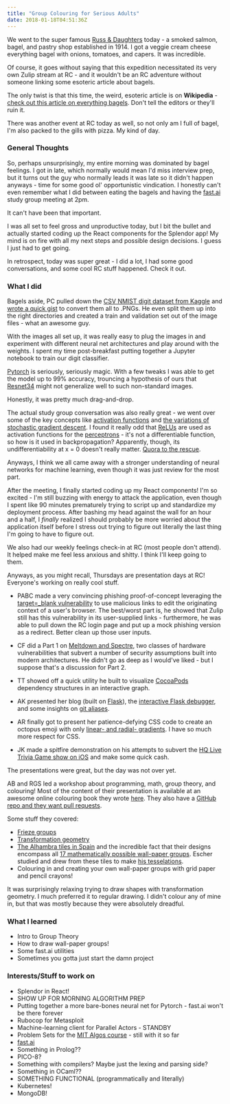 ```yaml
---
title: "Group Colouring for Serious Adults"
date: 2018-01-18T04:51:36Z
---
```

We went to the super famous [Russ & Daughters](http://shop.russanddaughters.com/) today - a smoked salmon, bagel, and pastry shop established in 1914. I got a veggie cream cheese everything bagel with onions, tomatoes, and capers. It was incredible. 

Of course, it goes without saying that this expedition necessitated its very own Zulip stream at RC - and it wouldn't be an RC adventure without someone linking some esoteric article about bagels.

The only twist is that this time, the weird, esoteric article is on **Wikipedia** - [check out this article on everything bagels](https://en.wikipedia.org/wiki/Everything_bagel). Don't tell the editors or they'll ruin it.

There was another event at RC today as well, so not only am I full of bagel, I'm also packed to the gills with pizza. My kind of day.

### General Thoughts
So, perhaps unsurprisingly, my entire morning was dominated by bagel feelings. I got in late, which normally would mean I'd miss interview prep, but it turns out the guy who normally leads it was late so it didn't happen anyways - time for some good ol' opportunistic vindication. I honestly can't even remember what I did between eating the bagels and having the [fast.ai](http://www.fast.ai/) study group meeting at 2pm. 

It can't have been that important.

I was all set to feel gross and unproductive today, but I bit the bullet and actually started coding up the React components for the Splendor app! My mind is on fire with all my next steps and possible design decisions. I guess I just had to get going.

In retrospect, today was super great - I did a lot, I had some good conversations, and some cool RC stuff happened. Check it out.

### What I did
Bagels aside, PC pulled down the [CSV NMIST digit dataset from Kaggle](https://www.kaggle.com/c/digit-recognizer) and [wrote a quick gist](https://gist.github.com/mrcoles/3b5c536a393b31f08de1546c91ab2660) to convert them all to .PNGs. He even split them up into the right directories and created a train and validation set out of the image files - what an awesome guy.

With the images all set up, it was really easy to plug the images in and experiment with different neural net architectures and play around with the weights. I spent my time post-breakfast putting together a Jupyter notebook to train our digit classifier.

[Pytorch](http://pytorch.org/) is seriously, seriously magic. With a few tweaks I was able to get the model up to 99% accuracy, trouncing a hypothesis of ours that [Resnet34](https://arxiv.org/abs/1512.03385) might not generalize well to such non-standard images.

Honestly, it was pretty much drag-and-drop.

The actual study group conversation was also really great - we went over some of the key concepts like [activation functions](https://en.wikipedia.org/wiki/Activation_function) and [the variations of stochastic gradient descent](https://machinelearningmastery.com/gentle-introduction-mini-batch-gradient-descent-configure-batch-size/). I found it really odd that [ReLUs](https://en.wikipedia.org/wiki/Rectifier_(neural_networks)) are used as activation functions for the [perceptrons](https://en.wikipedia.org/wiki/Perceptron) - it's not a differentiable function, so how is it used in backpropagation? Apparently, though, its undifferentiability at x = 0 doesn't really matter. [Quora to the rescue](https://www.quora.com/Why-does-ReLU-work-with-backprops-if-its-non-differentiable).

Anyways, I think we all came away with a stronger understanding of neural networks for machine learning, even though it was just review for the most part.

After the meeting, I finally started coding up my React components! I'm so excited - I'm still buzzing with energy to attack the application, even though I spent like 90 minutes prematurely trying to script up and standardize my deployment process. After bashing my head against the wall for an hour and a half, I *finally* realized I should probably be more worried about the application itself before I stress out trying to figure out literally the last thing I'm going to have to figure out.

We also had our weekly feelings check-in at RC (most people don't attend). It helped make me feel less anxious and shitty. I think I'll keep going to them.

Anyways, as you might recall, Thursdays are presentation days at RC! Everyone's working on really cool stuff.

* PABC made a very convincing phishing proof-of-concept leveraging the [target=_blank vulnerability](https://dev.to/ben/the-targetblank-vulnerability-by-example) to use malicious links to edit the originating context of a user's browser. The best/worst part is, he showed that Zulip still has this vulnerability in its user-supplied links - furthermore, he was able to pull down the RC login page and put up a mock phishing version as a redirect. Better clean up those user inputs.

* CF did a Part 1 on [Meltdown and Spectre](https://meltdownattack.com/), two classes of hardware vulnerabilities that subvert a number of security assumptions built into modern architectures. He didn't go as deep as I would've liked - but I suppose that's a discussion for Part 2.

* TT showed off a quick utility he built to visualize [CocoaPods](https://cocoapods.org/) dependency structures in an interactive graph.

* AK presented her blog (built on [Flask](http://flask.pocoo.org/)), the [interactive Flask debugger](http://werkzeug.pocoo.org/docs/0.14/debug/), and some insights on [git aliases](https://git-scm.com/book/en/v2/Git-Basics-Git-Aliases).

* AR finally got to present her patience-defying CSS code to create an octopus emoji with only [linear- and radial- gradients](https://www.w3schools.com/css/css3_gradients.asp). I have so much more respect for CSS.

* JK made a spitfire demonstration on his attempts to subvert the [HQ Live Trivia Game show on iOS](https://itunes.apple.com/us/app/hq-live-trivia-game-show/id1232278996) and make some quick cash.

The presentations were great, but the day was not over yet.

AB and RGS led a workshop about programming, math, group theory, and colouring! Most of the content of their presentation is available at an awesome online colouring book they wrote [here](http://www.coloring-book.co/#!/?pageName=cover&pageNumber=0). They also have a [GitHub repo and they want pull requests](https://github.com/aberke/coloring-book).

Some stuff they covered:

* [Frieze groups](https://en.wikipedia.org/wiki/Frieze_group)
* [Transformation geometry](https://en.wikipedia.org/wiki/Transformation_geometry)
* [The Alhambra tiles in Spain](https://en.wikipedia.org/wiki/Alhambra) and the incredible fact that their designs encompass all [17 mathematically possible wall-paper groups](https://en.wikipedia.org/wiki/Wallpaper_group). Escher studied and drew from these tiles to make [his tesselations](https://en.wikipedia.org/wiki/M._C._Escher#Tessellation).
* Colouring in and creating your own wall-paper groups with grid paper and pencil crayons!

It was surprisingly relaxing trying to draw shapes with transformation geometry. I much preferred it to regular drawing. I didn't colour any of mine in, but that was mostly because they were absolutely dreadful.

### What I learned
* Intro to Group Theory
* How to draw wall-paper groups!
* Some fast.ai utilities
* Sometimes you gotta just start the damn project

### Interests/Stuff to work on
* Splendor in React!
* SHOW UP FOR MORNING ALGORITHM PREP
* Putting together a more bare-bones neural net for Pytorch - fast.ai won't be there forever
* Rubocop for Metasploit
* Machine-learning client for Parallel Actors - STANDBY
* Problem Sets for the [MIT Algos course](https://ocw.mit.edu/courses/electrical-engineering-and-computer-science/6-006-introduction-to-algorithms-fall-2011/assignments/) - still with it so far
* [fast.ai](http://www.fast.ai/)
* Something in Prolog??
* PICO-8?
* Something with compilers? Maybe just the lexing and parsing side?
* Something in OCaml??
* SOMETHING FUNCTIONAL (programmatically and literally)
* Kubernetes!
* MongoDB!
